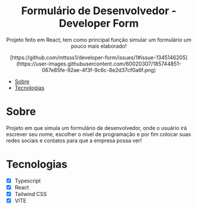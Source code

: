 <h1 align="center"  >Formulário de Desenvolvedor - Developer Form</h1>

<p align="center"> Projeto feito em React, tem como principal função simular um formulário um pouco mais elaborado!</p>

<div align="center">[https://github.com/mttsss1/developer-form/issues/1#issue-1345146205](https://user-images.githubusercontent.com/60020307/185744851-067e85fe-92ae-4f3f-9c6c-8e2d37cf0a6f.png)</div>

* [Sobre](#Sobre)
* [Tecnologias](#Tecnologias)

# Sobre

Projeto em que simula um formulário de desenvolvedor, onde o usuário irá escrever seu nome, escolher o nível de programação e por fim colocar suas redes sociais e contatos para que a empresa possa ver!

# Tecnologias

- [x] Typescript
- [x] React
- [x] Tailwind CSS
- [x] VITE
